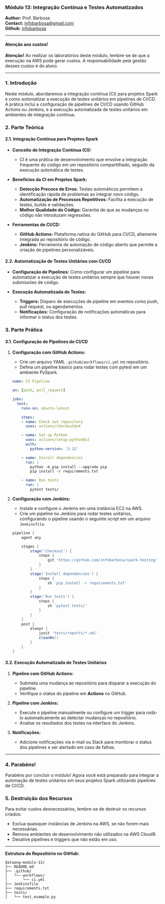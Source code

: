 ### Módulo 13: Integração Contínua e Testes Automatizados

**Author:** Prof. Barbosa  
**Contact:** infobarbosa@gmail.com  
**Github:** [infobarbosa](https://github.com/infobarbosa)

---

#### Atenção aos custos!
**Atenção!** Ao realizar os laboratórios deste módulo, lembre-se de que a execução na AWS pode gerar custos. A responsabilidade pela gestão desses custos é do aluno.

---

### 1. Introdução

Neste módulo, abordaremos a integração contínua (CI) para projetos Spark e como automatizar a execução de testes unitários em pipelines de CI/CD. A prática inclui a configuração de pipelines de CI/CD usando GitHub Actions ou Jenkins, e a execução automatizada de testes unitários em ambientes de integração contínua.

### 2. Parte Teórica

#### 2.1. Integração Contínua para Projetos Spark

- **Conceito de Integração Contínua (CI):** 
  - CI é uma prática de desenvolvimento que envolve a integração frequente do código em um repositório compartilhado, seguido da execução automática de testes.
  
- **Benefícios da CI em Projetos Spark:**
  - **Detecção Precoce de Erros:** Testes automáticos permitem a identificação rápida de problemas ao integrar novo código.
  - **Automatização de Processos Repetitivos:** Facilita a execução de testes, builds e validações.
  - **Melhor Qualidade do Código:** Garantia de que as mudanças no código não introduzam regressões.

- **Ferramentas de CI/CD:**
  - **GitHub Actions:** Plataforma nativa do GitHub para CI/CD, altamente integrada ao repositório de código.
  - **Jenkins:** Ferramenta de automação de código aberto que permite a criação de pipelines personalizáveis.

#### 2.2. Automatização de Testes Unitários com CI/CD

- **Configuração de Pipelines:** Como configurar um pipeline para automatizar a execução de testes unitários sempre que houver novas submissões de código.
  
- **Execução Automatizada de Testes:**
  - **Triggers:** Disparo de execuções de pipeline em eventos como push, pull request, ou agendamentos.
  - **Notificações:** Configuração de notificações automáticas para informar o status dos testes.

### 3. Parte Prática

#### 3.1. Configuração de Pipelines de CI/CD

1. **Configuração com GitHub Actions:**
   - Crie um arquivo YAML `.github/workflows/ci.yml` no repositório.
   - Defina um pipeline básico para rodar testes com pytest em um ambiente PySpark.

   ```yaml
   name: CI Pipeline

   on: [push, pull_request]

   jobs:
     test:
       runs-on: ubuntu-latest

       steps:
       - name: Check out repository
         uses: actions/checkout@v4

       - name: Set up Python
         uses: actions/setup-python@v2
         with:
           python-version: '3.12'

       - name: Install dependencies
         run: |
           python -m pip install --upgrade pip
           pip install -r requirements.txt

       - name: Run tests
         run: |
           pytest tests/
   ```

2. **Configuração com Jenkins:**
   - Instale e configure o Jenkins em uma instância EC2 na AWS.
   - Crie um pipeline no Jenkins para rodar testes unitários, configurando o pipeline usando o seguinte script em um arquivo `Jenkinsfile`.

   ```groovy
   pipeline {
       agent any

       stages {
           stage('Checkout') {
               steps {
                   git 'https://github.com/infobarbosa/spark-testing'
               }
           }
           stage('Install dependencies') {
               steps {
                   sh 'pip install -r requirements.txt'
               }
           }
           stage('Run tests') {
               steps {
                   sh 'pytest tests/'
               }
           }
       }
       post {
           always {
               junit 'tests/reports/*.xml'
               cleanWs()
           }
       }
   }
   ```

#### 3.2. Execução Automatizada de Testes Unitários

1. **Pipeline com GitHub Actions:**
   - Submeta uma mudança ao repositório para disparar a execução do pipeline.
   - Verifique o status do pipeline em **Actions** no GitHub.

2. **Pipeline com Jenkins:**
   - Execute o pipeline manualmente ou configure um trigger para rodá-lo automaticamente ao detectar mudanças no repositório.
   - Analise os resultados dos testes na interface do Jenkins.

3. **Notificações:**
   - Adicione notificações via e-mail ou Slack para monitorar o status dos pipelines e ser alertado em caso de falhas.

---

### 4. Parabéns!
Parabéns por concluir o módulo! Agora você está preparado para integrar a automação de testes unitários em seus projetos Spark utilizando pipelines de CI/CD.

### 5. Destruição dos Recursos
Para evitar custos desnecessários, lembre-se de destruir os recursos criados:
- Exclua quaisquer instâncias de Jenkins na AWS, se não forem mais necessárias.
- Remova ambientes de desenvolvimento não utilizados na AWS Cloud9.
- Desative pipelines e triggers que não estão em uso.

---

**Estrutura do Repositório no GitHub:**
```
dataeng-modulo-13/
├── README.md
├── .github/
│   └── workflows/
│       └── ci.yml
├── Jenkinsfile
├── requirements.txt
├── tests/
│   └── test_example.py
```

